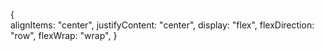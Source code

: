 {        
  alignItems: "center",
  justifyContent: "center",
  display: "flex",
  flexDirection: "row",
  flexWrap: "wrap",
}